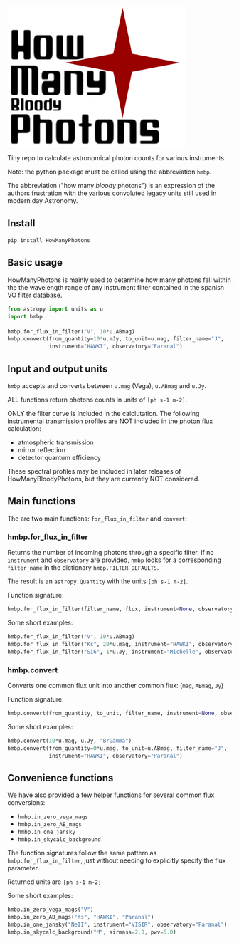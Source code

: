 <img src="https://raw.githubusercontent.com/AstarVienna/HowManyBloodyPhotons/main/docs/logos/logo_t.png" alt="# How Many Photons" width="400"/>

Tiny repo to calculate astronomical photon counts for various instruments

Note: the python package must be called using the abbreviation ``hmbp``.

The abbreviation ("how many *bloody* photons") is an expression of the authors frustration with the various
convoluted legacy units still used in modern day Astronomy. 


## Install

```bash
pip install HowManyPhotons
```

## Basic usage

HowManyPhotons is mainly used to determine how many photons fall within the
the wavelength range of any instrument filter contained in the spanish VO
filter database.

```python
from astropy import units as u
import hmbp

hmbp.for_flux_in_filter("V", 10*u.ABmag)
hmbp.convert(from_quantity=10*u.mJy, to_unit=u.mag, filter_name="J", 
             instrument="HAWKI", observatory="Paranal")
```


## Input and output units

`hmbp` accepts and converts between `u.mag` (Vega), `u.ABmag` and `u.Jy`.

ALL functions return photons counts in units of `[ph s-1 m-2]`.

ONLY the filter curve is included in the calclutation. 
The following instrumental transmission profiles are NOT included in the photon 
flux calculation:

- atmospheric transmission
- mirror reflection
- detector quantum efficiency

These spectral profiles may be included in later releases of
HowManyBloodyPhotons, but they are currently NOT considered. 


## Main functions

The are two main functions: `for_flux_in_filter` and `convert`:

### hmbp.for_flux_in_filter

Returns the number of incoming photons through a specific filter. 
If no `instrument` and `observatory` are provided, `hmbp` looks for a
corresponding `filter_name` in the dictionary `hmbp.FILTER_DEFAULTS`.

The result is an `astropy.Quantity` with the units `[ph s-1 m-2]`.

Function signature: 

```python
hmbp.for_flux_in_filter(filter_name, flux, instrument=None, observatory=None)
```

Some short examples:

```python
hmbp.for_flux_in_filter("V", 10*u.ABmag)
hmbp.for_flux_in_filter("Ks", 20*u.mag, instrument="HAWKI", observatory="Paranal")
hmbp.for_flux_in_filter("Si6", 1*u.Jy, instrument="Michelle", observatory="Gemini")
```


### hmbp.convert

Converts one common flux unit into another common flux: 
(`mag`, `ABmag`, `Jy`)

Function signature: 

```python
hmbp.convert(from_quantity, to_unit, filter_name, instrument=None, observatory=None)
```

Some short examples:

```python
hmbp.convert(10*u.mag, u.Jy, "BrGamma")
hmbp.convert(from_quantity=0*u.mag, to_unit=u.ABmag, filter_name="J",
             instrument="HAWKI", observatory="Paranal")
```


## Convenience functions

We have also provided a few helper functions for several common flux conversions:

- `hmbp.in_zero_vega_mags`
- `hmbp.in_zero_AB_mags`
- `hmbp.in_one_jansky`
- `hmbp.in_skycalc_background`

The function signatures follow the same pattern as `hmbp.for_flux_in_filter`,
just without needing to explicitly specify the flux parameter.

Returned units are `[ph s-1 m-2]`

Some short examples:

```python
hmbp.in_zero_vega_mags("V")
hmbp.in_zero_AB_mags("Ks", "HAWKI", "Paranal")
hmbp.in_one_jansky("NeII", instrument="VISIR", observatory="Paranal")
hmbp.in_skycalc_background("M", airmass=2.0, pwv=5.0)
```
